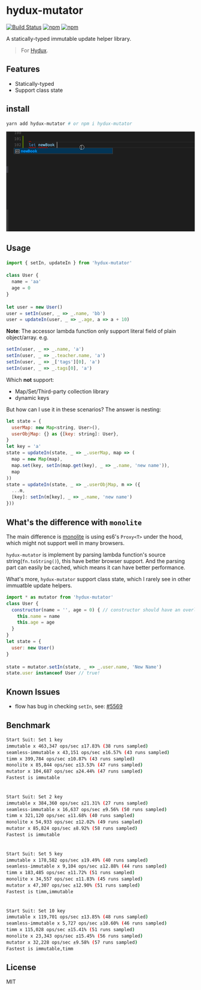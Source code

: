# hydux-mutator

[![Build Status](https://travis-ci.org/hydux/hydux-mutator.svg?branch=master)](https://travis-ci.org/hydux/hydux-mutator) [![npm](https://img.shields.io/npm/v/hydux-mutator.svg)](https://www.npmjs.com/package/hydux-mutator) [![npm](https://img.shields.io/npm/dm/hydux-mutator.svg)](https://www.npmjs.com/package/hydux-mutator)

A statically-typed immutable update helper library.

> For [Hydux](https://github.com/hydux/hydux).

## Features

* Statically-typed
* Support class state

## install

```sh
yarn add hydux-mutator # or npm i hydux-mutator
```

![](https://github.com/hydux/hydux-mutator/raw/master/docs/media.gif)

## Usage

```js
import { setIn, updateIn } from 'hydux-mutator'

class User {
  name = 'aa'
  age = 0
}

let user = new User()
user = setIn(user, _ => _.name, 'bb')
user = updateIn(user, _ => _.age, a => a + 10)
```

**Note**: The accessor lambda function only support literal field of plain object/array. e.g.

```js
setIn(user, _ => _.name, 'a')
setIn(user, _ => _.teacher.name, 'a')
setIn(user, _ => _['tags'][0], 'a')
setIn(user, _ => _.tags[0], 'a')
```

Which **not** support:

* Map/Set/Third-party collection library
* dynamic keys

But how can I use it in these scenarios? The answer is nesting:

```js
let state = {
  userMap: new Map<string, User>(),
  userObjMap: {} as {[key: string]: User},
}
let key = 'a'
state = updateIn(state, _ => _.userMap, map => (
  map = new Map(map),
  map.set(key, setIn(map.get(key), _ => _.name, 'new name')),
  map
))
state = updateIn(state, _ => _.userObjMap, m => ({
  ...m,
  [key]: setIn(m[key], _ => _.name, 'new name')
}))
```

## What's the difference with `monolite`

The main difference is [monolite](https://github.com/kube/monolite) is using es6's `Proxy<T>` under the hood, which might not support well in many browsers.

`hydux-mutator` is implement by parsing lambda function's source string(`fn.toString()`), this have better browser support. And the parsing part can easily be cached, which means it can have better performance.

What's more, `hydux-mutator` support class state, which I rarely see in other immuatble update helpers.

```js
import * as mutator from 'hydux-mutator'
class User {
  constructor(name = '', age = 0) { // constructor should have an overload of zero parameters.
    this.name = name
    this.age = age
  }
}
let state = {
  user: new User()
}

state = mutator.setIn(state, _ => _.user.name, 'New Name')
state.user instanceof User // true!
```

## Known Issues

* flow has bug in checking `setIn`, see: [#5569](https://github.com/facebook/flow/issues/5569)

## Benchmark

```sh
Start Suit: Set 1 key
immutable x 463,347 ops/sec ±17.83% (38 runs sampled)
seamless-immutable x 43,151 ops/sec ±16.57% (43 runs sampled)
timm x 399,784 ops/sec ±10.87% (43 runs sampled)
monolite x 85,844 ops/sec ±13.53% (47 runs sampled)
mutator x 104,687 ops/sec ±24.44% (47 runs sampled)
Fastest is immutable


Start Suit: Set 2 key
immutable x 384,360 ops/sec ±21.31% (27 runs sampled)
seamless-immutable x 16,637 ops/sec ±9.56% (50 runs sampled)
timm x 321,120 ops/sec ±11.68% (40 runs sampled)
monolite x 54,933 ops/sec ±12.02% (49 runs sampled)
mutator x 85,824 ops/sec ±8.92% (58 runs sampled)
Fastest is immutable


Start Suit: Set 5 key
immutable x 178,582 ops/sec ±19.49% (40 runs sampled)
seamless-immutable x 9,104 ops/sec ±12.88% (44 runs sampled)
timm x 183,485 ops/sec ±11.72% (51 runs sampled)
monolite x 34,557 ops/sec ±11.83% (45 runs sampled)
mutator x 47,307 ops/sec ±12.90% (51 runs sampled)
Fastest is timm,immutable


Start Suit: Set 10 key
immutable x 119,701 ops/sec ±13.85% (48 runs sampled)
seamless-immutable x 5,727 ops/sec ±10.60% (46 runs sampled)
timm x 115,028 ops/sec ±15.41% (51 runs sampled)
monolite x 23,343 ops/sec ±15.45% (56 runs sampled)
mutator x 32,228 ops/sec ±9.58% (57 runs sampled)
Fastest is immutable,timm
```

## License

MIT
